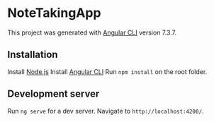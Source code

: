 # NoteTakingApp

This project was generated with [Angular CLI](https://github.com/angular/angular-cli) version 7.3.7.

## Installation

Install [Node.js](https://nodejs.org)
Install [Angular CLI](https://github.com/angular/angular-cli)
Run `npm install` on the root folder.

## Development server

Run `ng serve` for a dev server. Navigate to `http://localhost:4200/`.
